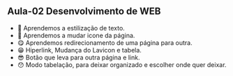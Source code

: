 ## Aula-02 Desenvolvimento de WEB 

- 🥶 Aprendemos a estilização de texto.
- 🙂 Aprendemos a mudar icone da página.
- 😋 Aprendemos redirecionamento de uma página para outra.
- 😁 Hiperlink, Mudança do Lavicon e tabela.
- 😎 Botão que leva para outra página e link.
- 😯 Modo tabelação, para deixar organizado e escolher onde quer deixar.
